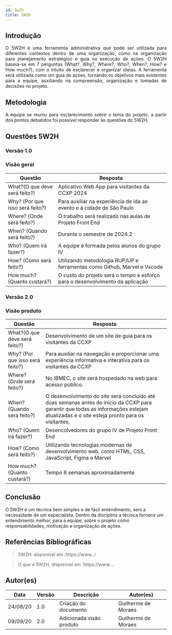 ```yaml
---
id: 5w2h
title: 5W2H
---
```


## Introdução

<p align = "justify">
    O 5W2H é uma ferramenta administrativa  que pode ser utilizada para diferentes contextos dentro de uma organização, como na organização para planejamento estratégico e guia na execução de ações. O 5W2H baseia-se em 7 perguntas (What?, Why?, Where?, Who?, When?, How? e How much?), com o intuito de esclarecer e organizar ideias. A ferramenta será utilizada como um guia de ações, tornando os objetivos mais evidentes para a equipe, auxiliando na compreensão, organização e tomadas de decisões no projeto.
</p>

## Metodologia

<p align = "justify">
    A equipe se reuniu para esclarecimento sobre o tema do projeto, a partir dos pontos debatidos foi possível responder às questões do 5W2H.  
</p>


## Questões 5W2H

### Versão 1.0

### Visão geral

|Questão|Resposta|
|-------|--------|
|What?(O que deve será feito?)|Aplicativo Web App para visitantes da CCXP 2024 |
|Why? (Por que isso será feito?)|Para auxiliar na experiência de ida ao evento e à cidade de São Paulo|
|Where? (Onde será feito?)|O trabalho será realizado nas aulas de Projeto Front End|
|When? (Quando será feito?)|Durante o semestre de 2024.2|
|Who? (Quem irá fazer?)|A equipe é formada pelos alunos do grupo IV|
|How? (Como será feito?)|Utilizando metodologia RUP/UP e ferramentas como Github, Marvel e Vscode|
|How much? (Quanto custará?)|O custo do projeto será o tempo e esforço para o desenvolvimento da aplicação|


### Versão 2.0

### Visão produto

|Questão|Resposta|
|-------|--------|
|What?(O que deve será feito?)| Desenvolvimento de um site de guia para os visitantes da CCXP |
|Why? (Por que isso será feito?)| Para auxiliar na navegação e proporcionar uma experiência informativa e interativa para os visitantes da CCXP|
|Where? (Onde será feito?)|No IBMEC, o site será hospedado na web para acesso público.|
|When? (Quando será feito?)| O desenvolvimento do site será concluído até duas semanas antes do início da CCXP para garantir que todas as informações estejam atualizadas e o site esteja pronto para os visitantes.|
|Who? (Quem irá fazer?)| Desencolvedores do grupo IV de Projeto Front End|
|How? (Como será feito?)| Utilizando tecnologias modernas de desenvolvimento web, como HTML, CSS, JavaScript, Figma e Marvel |
|How much? (Quanto custará?)|Tempo 8 semanas aproximadamente|


## Conclusão

O 5W2H é um técnica bem simples e de fácil entendimento, sem a necessidade de um especialista. Dentro da disciplina a técnica fornece um entendimento melhor, para a equipe, sobre o projeto como responsabilidades, motivação e organização de ações.   
 
 
## Referências Bibliográficas
> 5W2H: disponivel em :https://www../

> O que é 5W2H, disponivel em :https://www...

## Autor(es)
| Data | Versão | Descrição | Autor(es) |
| -- | -- | -- | -- |
| 24/08/20 | 1.0 | Criação do documento | Guilherme de Moraes | 
| 09/09/20 | 2.0 | Adicionada visão produto | Guilherme de Moraes| 